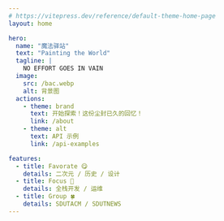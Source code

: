 ```yaml
---
# https://vitepress.dev/reference/default-theme-home-page
layout: home

hero:
  name: "魔法驿站"
  text: "Painting the World"
  tagline: |
    NO EFFORT GOES IN VAIN
  image:
    src: /bac.webp
    alt: 背景图
  actions:
    - theme: brand
      text: 开始探索！这份尘封已久的回忆！
      link: /about
    - theme: alt
      text: API 示例
      link: /api-examples

features:
  - title: Favorate 😋
    details: 二次元 / 历史 / 设计
  - title: Focus 🎯
    details: 全栈开发 / 运维
  - title: Group 🍀
    details: SDUTACM / SDUTNEWS
---
```


